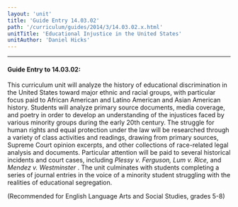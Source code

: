 ```yaml
---
layout: 'unit'
title: 'Guide Entry 14.03.02'
path: '/curriculum/guides/2014/3/14.03.02.x.html'
unitTitle: 'Educational Injustice in the United States'
unitAuthor: 'Daniel Hicks'
---
```


<body>
<hr/>
 <h4>
  Guide Entry to 14.03.02:
 </h4>
 <p>
  This curriculum unit will analyze the history of educational discrimination in the United States toward major ethnic and racial groups, with particular focus paid to African American and Latino American and Asian American history. Students will analyze primary source documents, media coverage, and poetry in order to develop an understanding of the injustices faced by various minority groups during the early 20th century. The struggle for human rights and equal protection under the law will be researched through a variety of class activities and readings, drawing from primary sources, Supreme Court opinion excerpts, and other collections of race-related legal analysis and documents. Particular attention will be paid to several historical incidents and court cases, including
  <i>
   Plessy v. Ferguson, Lum v. Rice,
  </i>
  and
  <i>
   Mendez v. Westminster
  </i>
  . The unit culminates with students completing a series of journal entries in the voice of a minority student struggling with the realities of educational segregation.
 </p>
<p>
  (Recommended for English Language Arts and Social Studies, grades 5-8)
  <b>
  </b>
 </p>

</body>
